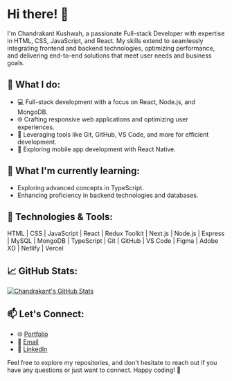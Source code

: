 # Hi there! 👋

I'm Chandrakant Kushwah, a passionate Full-stack Developer with expertise in HTML, CSS, JavaScript, and React. My skills extend to seamlessly integrating frontend and backend technologies, optimizing performance, and delivering end-to-end solutions that meet user needs and business goals.

## 🚀 What I do:

- 💻 Full-stack development with a focus on React, Node.js, and MongoDB.
- 🌐 Crafting responsive web applications and optimizing user experiences.
- 🚀 Leveraging tools like Git, GitHub, VS Code, and more for efficient development.
- 📱 Exploring mobile app development with React Native.

## 🌱 What I'm currently learning:

- Exploring advanced concepts in TypeScript.
- Enhancing proficiency in backend technologies and databases.

## 🔧 Technologies & Tools:

HTML | CSS | JavaScript | React | Redux Toolkit | Next.js | Node.js | Express | MySQL | MongoDB | TypeScript | Git | GitHub | VS Code | Figma | Adobe XD | Netlify | Vercel

## 📈 GitHub Stats:

[![Chandrakant's GitHub Stats](https://github-readme-stats.vercel.app/api?username=03brainy-clicks&show_icons=true&theme=radical)](https://github.com/03brainy-clicks)

## 📫 Let's Connect:

- 🌐 [Portfolio](https://chandrakantkushwah.me)
- 📧 [Email](mailto:chandrakantkofficial@gmail.com)
- 🤝 [LinkedIn](https://www.linkedin.com/in/chandrakantkushwah)

Feel free to explore my repositories, and don't hesitate to reach out if you have any questions or just want to connect. Happy coding! 🚀
